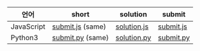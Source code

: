 | 언어 | short | solution | submit |
| --- | ----- | -------- | ------ |
| JavaScript | [submit.js](submit.js) (same) | [solution.js](solution.js) | [submit.js](submit.js) |
| Python3 | [submit.py](submit.py) (same) | [solution.py](solution.py) | [submit.py](submit.py) |
